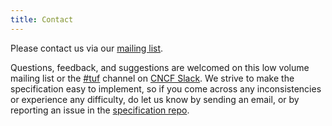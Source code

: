 ```yaml
---
title: Contact
---
```


Please contact us via our [mailing
list](https://groups.google.com/forum/?fromgroups#!forum/theupdateframework).

Questions, feedback, and suggestions are welcomed on this low volume mailing
list or the [#tuf](https://cloud-native.slack.com/archives/C8NMD3QJ3) channel
on [CNCF Slack](https://slack.cncf.io/).  We strive to make the specification
easy to implement, so if you come across any inconsistencies or experience any
difficulty, do let us know by sending an email, or by reporting an issue in
the [specification
 repo](https://github.com/theupdateframework/specification/issues).
